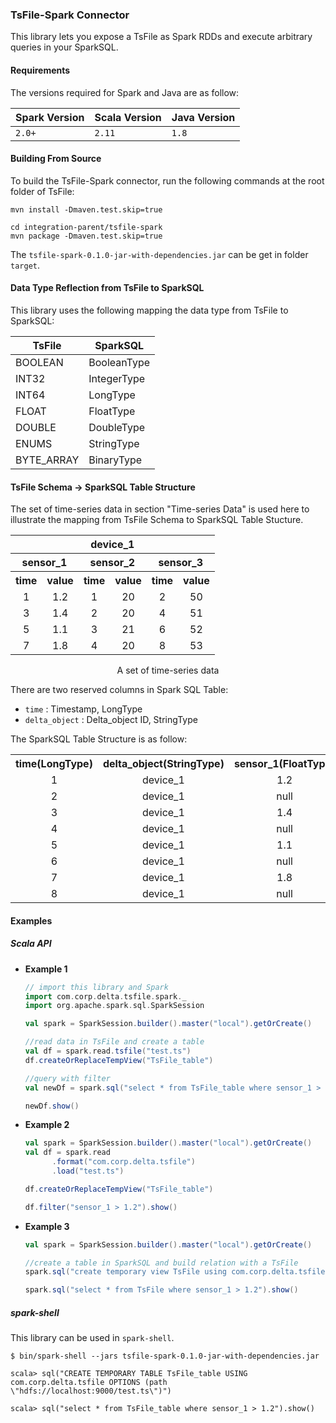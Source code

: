 ### TsFile-Spark Connector

This library lets you expose a TsFile as Spark RDDs and execute arbitrary queries in your SparkSQL.

#### Requirements

The versions required for Spark and Java are as follow:

| Spark Version | Scala Version | Java Version |
| ------------- | ------------- | ------------ |
| `2.0+`        | `2.11`        | `1.8`        |

#### Building From Source

To build the TsFile-Spark connector, run the following commands at the root folder of TsFile:
```
mvn install -Dmaven.test.skip=true

cd integration-parent/tsfile-spark
mvn package -Dmaven.test.skip=true
```
The `tsfile-spark-0.1.0-jar-with-dependencies.jar` can be get in folder `target`.

#### Data Type Reflection from TsFile to SparkSQL

This library uses the following mapping the data type from TsFile to SparkSQL:

| TsFile 		   | SparkSQL|
| --------------| -------------- |
| BOOLEAN     		   | BooleanType    |
| INT32       		   | IntegerType    |
| INT64       		   | LongType       |
| FLOAT       		   | FloatType      |
| DOUBLE      		   | DoubleType     |
| ENUMS                | StringType     |
| BYTE_ARRAY           | BinaryType     |


#### TsFile Schema -> SparkSQL Table Structure

The set of time-series data in section "Time-series Data" is used here to illustrate the mapping from TsFile Schema to SparkSQL Table Stucture.

<center>
<table style="text-align:center">
	<tr><th colspan="6">device_1</th></tr>
	<tr><th colspan="2">sensor_1</th><th colspan="2">sensor_2</th><th colspan="2">sensor_3</th></tr>
	<tr><th>time</th><th>value</td><th>time</th><th>value</td><th>time</th><th>value</td>
	<tr><td>1</td><td>1.2</td><td>1</td><td>20</td><td>2</td><td>50</td></tr>
	<tr><td>3</td><td>1.4</td><td>2</td><td>20</td><td>4</td><td>51</td></tr>
	<tr><td>5</td><td>1.1</td><td>3</td><td>21</td><td>6</td><td>52</td></tr>
	<tr><td>7</td><td>1.8</td><td>4</td><td>20</td><td>8</td><td>53</td></tr>
</table>
<span>A set of time-series data</span>
</center>

There are two reserved columns in Spark SQL Table:

- `time` : Timestamp, LongType
- `delta_object` : Delta_object ID, StringType

The SparkSQL Table Structure is as follow:

<center>
	<table style="text-align:center">
	<tr><th>time(LongType)</th><th>delta_object(StringType)</th><th>sensor_1(FloatType)</th><th>sensor_2(IntType)</th><th>sensor_3(IntType)</th></tr>
	<tr><td>1</td><td>device_1</td><td>1.2</td><td>20</td><td>null</td></tr>
	<tr><td>2</td><td>device_1</td><td>null</td><td>20</td><td>50</td></tr>
	<tr><td>3</td><td>device_1</td><td>1.4</td><td>21</td><td>null</td></tr>
	<tr><td>4</td><td>device_1</td><td>null</td><td>20</td><td>51</td></tr>
	<tr><td>5</td><td>device_1</td><td>1.1</td><td>null</td><td>null</td></tr>
	<tr><td>6</td><td>device_1</td><td>null</td><td>null</td><td>52</td></tr>
	<tr><td>7</td><td>device_1</td><td>1.8</td><td>null</td><td>null</td></tr>
	<tr><td>8</td><td>device_1</td><td>null</td><td>null</td><td>53</td></tr>
	</table>

</center>

#### Examples

##### Scala API

* **Example 1**

	```scala
	// import this library and Spark
	import com.corp.delta.tsfile.spark._
	import org.apache.spark.sql.SparkSession

	val spark = SparkSession.builder().master("local").getOrCreate()

	//read data in TsFile and create a table
	val df = spark.read.tsfile("test.ts")
	df.createOrReplaceTempView("TsFile_table")

	//query with filter
	val newDf = spark.sql("select * from TsFile_table where sensor_1 > 1.2").cache()

	newDf.show()

	```

* **Example 2**

	```scala
	val spark = SparkSession.builder().master("local").getOrCreate()
	val df = spark.read
	      .format("com.corp.delta.tsfile")
	      .load("test.ts")

	df.createOrReplaceTempView("TsFile_table")

	df.filter("sensor_1 > 1.2").show()

	```

* **Example 3**

	```scala
	val spark = SparkSession.builder().master("local").getOrCreate()

	//create a table in SparkSQL and build relation with a TsFile
	spark.sql("create temporary view TsFile using com.corp.delta.tsfile options(path = \"test.ts\")")

	spark.sql("select * from TsFile where sensor_1 > 1.2").show()

	```

##### spark-shell

This library can be used in `spark-shell`.

```
$ bin/spark-shell --jars tsfile-spark-0.1.0-jar-with-dependencies.jar

scala> sql("CREATE TEMPORARY TABLE TsFile_table USING com.corp.delta.tsfile OPTIONS (path \"hdfs://localhost:9000/test.ts\")")

scala> sql("select * from TsFile_table where sensor_1 > 1.2").show()
```